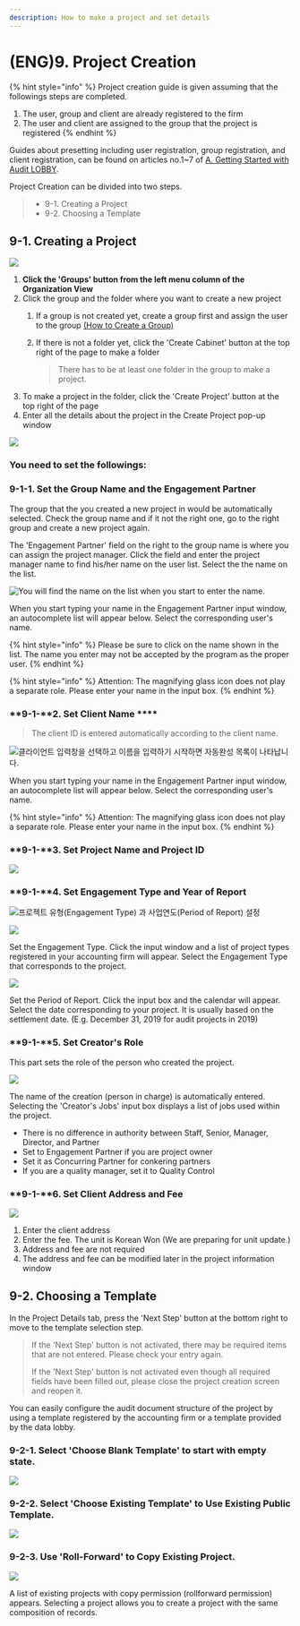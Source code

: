 ```yaml
---
description: How to make a project and set details
---
```


# \(ENG\)9. Project Creation

{% hint style="info" %}
Project creation guide is given assuming that the followings steps are completed. 

1. The user, group and client are already registered to the firm
2. The user and client are assigned to the group that the project is registered
{% endhint %}

Guides about presetting including user registration, group registration, and client registration, can be found on articles no.1~7 of [A. Getting Started with Audit LOBBY](./).

Project Creation can be divided into two steps.

> * 9-1. Creating a Project
> * 9-2. Choosing a Template

## 9-1. Creating a Project

![](../../.gitbook/assets/a_8_1-1.jpg)

1. **Click the 'Groups' button from the left menu column of the Organization View**
2. Click the group and the folder where you want to create a new project
   1. If a group is not created yet, create a group first and assign the user to the group [\(How to Create a Group\)](x.-group-1.md)
   2. If there is not a folder yet, click the 'Create Cabinet' button at the top right of the page to make a folder

      > There has to be at least one folder in the group to make a project.
3. To make a project in the folder, click the 'Create Project' button at the top right of the page
4. Enter all the details about the project in the Create Project pop-up window

![](../../.gitbook/assets/a_8_2.jpg)

### You need to set the followings:

### **9-1-1. Set the Group Name and the Engagement Partner**

The group that the you created a new project in would be automatically selected. Check the group name and if it not the right one, go to the right group and create a new project again.

The 'Engagement Partner' field on the right to the group name is where you can assign the project manager. Click the field and enter the project manager name to find his/her name on the user list. Select the the name on the list.

![You will find the name on the list when you start to enter the name.](../../.gitbook/assets/image-64.png)

When you start typing your name in the Engagement Partner input window, an autocomplete list will appear below. Select the corresponding user's name.

{% hint style="info" %}
Please be sure to click on the name shown in the list. The name you enter may not be accepted by the program as the proper user.
{% endhint %}

{% hint style="info" %}
Attention: The magnifying glass icon does not play a separate role. Please enter your name in the input box. 
{% endhint %}

### **9-1-**2. Set Client Name  ****

> The client ID is entered automatically according to the client name.

![&#xD074;&#xB77C;&#xC774;&#xC5B8;&#xD2B8; &#xC785;&#xB825;&#xCC3D;&#xC744; &#xC120;&#xD0DD;&#xD558;&#xACE0; &#xC774;&#xB984;&#xC744; &#xC785;&#xB825;&#xD558;&#xAE30; &#xC2DC;&#xC791;&#xD558;&#xBA74; &#xC790;&#xB3D9;&#xC644;&#xC131; &#xBAA9;&#xB85D;&#xC774; &#xB098;&#xD0C0;&#xB0A9;&#xB2C8;&#xB2E4;. ](../../.gitbook/assets/client-select-input-edited_for-web.jpg)

When you start typing your name in the Engagement Partner input window, an autocomplete list will appear below. Select the corresponding user's name. 

{% hint style="info" %}
Attention: The magnifying glass icon does not play a separate role. Please enter your name in the input box. 
{% endhint %}

### **9-1-**3. Set Project Name and Project ID

![](../../.gitbook/assets/project-title-and-id_for-web.jpg)

### **9-1-**4. Set Engagement Type and Year of Report

![&#xD504;&#xB85C;&#xC81D;&#xD2B8; &#xC720;&#xD615;\(Engagement Type\) &#xACFC; &#xC0AC;&#xC5C5;&#xC5F0;&#xB3C4;\(Period of Report\) &#xC124;&#xC815; ](../../.gitbook/assets/engagement-type_and_period-of-report_for-web.jpg)

![](../../.gitbook/assets/a_8_5.jpg)

Set the Engagement Type. Click the input window and a list of project types registered in your accounting firm will appear. Select the Engagement Type that corresponds to the project.

![](../../.gitbook/assets/a_8_6.jpg)

Set the Period of Report. Click the input box and the calendar will appear. Select the date corresponding to your project. It is usually based on the settlement date. \(E.g. December 31, 2019 for audit projects in 2019\)

### **9-1-**5. Set Creator's Role 

This part sets the role of the person who created the project.

![](../../.gitbook/assets/a_8_7.jpg)



The name of the creation \(person in charge\) is automatically entered. Selecting the 'Creator's Jobs' input box displays a list of jobs used within the project. 

* There is no difference in authority between Staff, Senior, Manager, Director, and Partner
* Set to Engagement Partner if you are project owner
* Set it as Concurring Partner for conkering partners
* If you are a quality manager, set it to Quality Control

### **9-1-**6. Set Client Address and Fee

![](../../.gitbook/assets/address_and_fee_for-web.jpg)

1. Enter the client address
2. Enter the fee. The unit is Korean Won \(We are preparing for unit update.\) 
3. Address and fee are not required 
4. The address and fee can be modified later in the project information window

## 9-2. Choosing a Template

In the Project Details tab, press the 'Next Step' button at the bottom right to move to the template selection step.

> If the 'Next Step' button is not activated, there may be required items that are not entered. Please check your entry again. 
>
> If the 'Next Step' button is not activated even though all required fields have been filled out, please close the project creation screen and reopen it.

You can easily configure the audit document structure of the project by using a template registered by the accounting firm or a template provided by the data lobby.

### 9-2-1. Select 'Choose Blank Template' to start with empty state.

![](../../.gitbook/assets/a_8_8.jpg)



### 9-2-2. Select 'Choose Existing Template' to Use Existing Public Template.

![ ](../../.gitbook/assets/a_8_8_create_project_by_template.jpg)

### 9-2-3. Use 'Roll-Forward' to Copy Existing Project.

![](../../.gitbook/assets/a_8_8_create_project_by_roll-forward.jpg)

A list of existing projects with copy permission \(rollforward permission\) appears. Selecting a project allows you to create a project with the same composition of records. 

